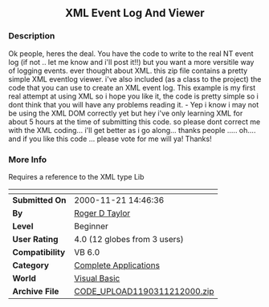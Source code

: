 ﻿<div align="center">

## XML Event Log And Viewer


</div>

### Description

Ok people, heres the deal. You have the code to write to the real NT event log (if not .. let me know and i'll post it!!) but you want a more versitile way of logging events. ever thought about XML. this zip file contains a pretty simple XML eventlog viewer. i've also included (as a class to the project) the code that you can use to create an XML event log. This example is my first real attempt at using XML so i hope you like it, the code is pretty simple so i dont think that you will have any problems reading it. - Yep i know i may not be using the XML DOM correctly yet but hey i've only learning XML for about 5 hours at the time of submitting this code. so please dont correct me with the XML coding... i'll get better as i go along... thanks people ..... oh.... and if you like this code ... please vote for me will ya! Thanks!
 
### More Info
 
Requires a reference to the XML type Lib


<span>             |<span>
---                |---
**Submitted On**   |2000-11-21 14:46:36
**By**             |[Roger D Taylor](https://github.com/Planet-Source-Code/PSCIndex/blob/master/ByAuthor/roger-d-taylor.md)
**Level**          |Beginner
**User Rating**    |4.0 (12 globes from 3 users)
**Compatibility**  |VB 6\.0
**Category**       |[Complete Applications](https://github.com/Planet-Source-Code/PSCIndex/blob/master/ByCategory/complete-applications__1-27.md)
**World**          |[Visual Basic](https://github.com/Planet-Source-Code/PSCIndex/blob/master/ByWorld/visual-basic.md)
**Archive File**   |[CODE\_UPLOAD1190311212000\.zip](https://github.com/Planet-Source-Code/roger-d-taylor-xml-event-log-and-viewer__1-12995/archive/master.zip)









